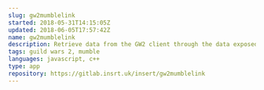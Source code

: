 ```yaml
---
slug: gw2mumblelink
started: 2018-05-31T14:15:05Z
updated: 2018-06-05T17:57:42Z
name: gw2mumblelink
description: Retrieve data from the GW2 client through the data exposed for Mumble.
tags: guild wars 2, mumble
languages: javascript, c++
type: app
repository: https://gitlab.insrt.uk/insert/gw2mumblelink
---
```

